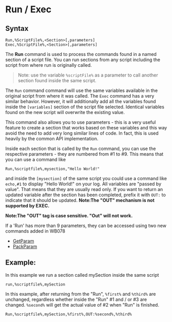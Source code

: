 # Run / Exec #
## Syntax ##
```
Run,%ScriptFile%,<Section>[,parameters]
Exec,%ScriptFile%,<Section>[,parameters]
```

The **Run** command is used to process the commands found in a named section of a script file. You can run sections from any script including the script from where run is originally called.
> Note: use the variable `%scriptFile%` as a parameter to call another section found inside the same script.

The `Run` command command will use the same variables available in the original script from where it was called. The `Exec` command has a very similar behavior. However, it will additionally add all the variables found inside the `[variables]` section of the script file selected. Identical variables found on the new script will overwrite the existing value.

This command also allows you to use parameters - this is a very useful feature to create a section that works based on these variables and this way avoid the need to add very long similar lines of code.  In fact, this is used heavily by the common API implementation.

Inside each section that is called by the `Run` command, you can use the respective parameters - they are numbered from #1 to #9.  This means that you can use a command like
```
Run,%scriptfile%,mysection,"Hello World!"
```
and inside the `[mysection]` of the same script you could use a command like `echo,#1` to display "Hello World!" on your log. All variables are "passed by value".  That means that they are usually read only.  If you want to return an updated variable after the section has been completed, prefix it with `OUT:` to indicate that it should be updated.
**Note:The "OUT" mechanism is not supported by EXEC.**

**Note:The "OUT" tag is case sensitive. "Out" will not work.**

If a 'Run' has more than 9 parameters, they can be accessed using two new commands added in WB078
  * [GetParam](getparam.md)
  * [PackParam](packparam.md)

## Example: ##
In this example we run a section called mySection inside the same script
```
run,%scriptfile%,mySection
```
In this example, after returning from the "Run", `%first%` and `%third%` are unchanged, regardless whether inside the "Run" #1 and / or #3 are changed. `%second%` will get the actual value of #2 when "Run" is finished.
```
Run,%scriptfile%,mySection,%first%,OUT:%second%,%third%
```